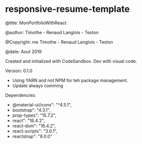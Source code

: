 # responsive-resume-template

@title: MonPortfolioWithReact

@author: Timothe - Renaud Langlois - Teston

@Copyright: me Timothe - Renaud Langlois - Teston

@date: Aout 2019

Created and initialized with CodeSandbox.
Dev with visual code.

Version: 0.1.0
- Using YARN and not NPM for teh package management.
- Update always comming


Dependencies: 
  - @material-ui/icons": "^4.5.1",
  - bootstrap": "4.3.1",
  - prop-types": "15.7.2",
  - react": "16.4.2",
  - react-dom": "16.4.2",
  - react-scripts": "3.0.1",
  - reactstrap": "8.0.0"
